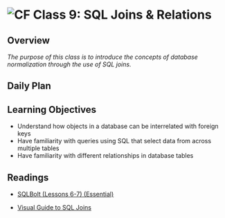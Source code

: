 ![CF](https://i.imgur.com/7v5ASc8.png)  Class 9: SQL Joins & Relations
=======
## Overview
<!-- Provide a general overview of the daily concepts and processes that will be covered in lectures and labs -->

*The purpose of this class is to introduce the concepts of database normalization through the use of SQL joins.*

## Daily Plan


## Learning Objectives
<!--
ABCD:
  Audience: Program participants
  Behavior: Expected learning/behavior changes/results
  Condition:
    Circumstances that lead to change/result
    When change/result are expected to occur
  Degree: How much change occurs (%) for how many participants (#)
-->

- Understand how objects in a database can be interrelated with foreign keys
- Have familiarity with queries using SQL that select data from across multiple tables
- Have familiarity with different relationships in database tables

## Readings
<!-- List of readings required for this content; readings being completed by the start of this lecture -->

* [SQLBolt (Lessons 6-7) (Essential)](http://sqlbolt.com/lesson/select_queries_with_joins)

* [Visual Guide to SQL Joins](http://www.codeproject.com/Articles/33052/Visual-Representation-of-SQL-Joins)
